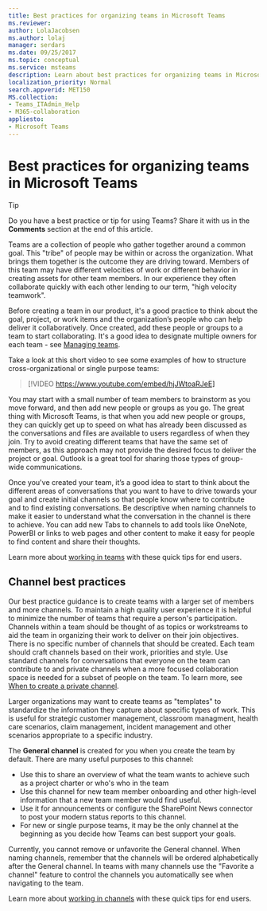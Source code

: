 ```yaml
---
title: Best practices for organizing teams in Microsoft Teams
ms.reviewer: 
author: LolaJacobsen
ms.author: lolaj
manager: serdars
ms.date: 09/25/2017
ms.topic: conceptual
ms.service: msteams
description: Learn about best practices for organizing teams in Microsoft Teams to meet your organization's needs.
localization_priority: Normal
search.appverid: MET150
MS.collection: 
- Teams_ITAdmin_Help
- M365-collaboration
appliesto: 
- Microsoft Teams
---
```


Best practices for organizing teams in Microsoft Teams
======================================================

> [!TIP]
> Do you have a best practice or tip for using Teams? Share it with us in the **Comments** section at the end of this article.

Teams are a collection of people who gather together around a common goal. This "tribe" of people may be within or across the organization.  What brings them together is the outcome they are driving toward. Members of this team may have different velocities of work or different behavior in creating assets for other team members.  In our experience they often collaborate quickly with each other lending to our term, "high velocity teamwork".  

Before creating a team in our product, it's a good practice to think about the goal, project, or work items and the organization’s people who can help deliver it collaboratively. Once created, add these people or groups to a team to start collaborating. It's a good idea to designate multiple owners for each team - see [Managing teams](https://support.office.com/article/Teams-and-Channels-df38ae23-8f85-46d3-b071-cb11b9de5499).

Take a look at this short video to see some examples of how to structure cross-organizational or single purpose teams:

> [!VIDEO https://www.youtube.com/embed/hjJWtoaRJeE]

You may start with a small number of team members to brainstorm as you move forward, and then add new people or groups as you go. The great thing with Microsoft Teams, is that when you add new people or groups, they can quickly get up to speed on what has already been discussed as the conversations and files are available to users regardless of when they join. Try to avoid creating different teams that have the same set of members, as this approach may not provide the desired focus to deliver the project or goal. Outlook is a great tool for sharing those types of group-wide communications.

Once you've created your team, it’s a good idea to start to think about the different areas of conversations that you want to have to drive towards your goal and create initial channels so that people know where to contribute and to find existing conversations. Be descriptive when naming channels to make it easier to understand what the conversation in the channel is there to achieve. You can add new Tabs to channels to add tools like OneNote, PowerBI or links to web pages and other content to make it easy for people to find content and share their thoughts.

Learn more about [working in teams](https://support.office.com/article/teams-and-channels-df38ae23-8f85-46d3-b071-cb11b9de5499#ID0EAABAAA=Work_in_teams) with these quick tips for end users. 

Channel best practices
----------------------

Our best practice guidance is to create teams with a larger set of members and more channels.  To maintain a high quality user experience it is helpful to minimize the number of teams that require a person's participation. Channels within a team should be thought of as topics or workstreams to aid the team in organizing their work to deliver on their join objectives. There is no specific number of channels that should be created. Each team should craft channels based on their work, priorities and style. Use standard channels for conversations that everyone on the team can contribute to and private channels when a more focused collaboration space is needed for a subset of people on the team. To learn more, see [When to create a private channel](private-channels-in-teams.md#when-to-create-a-private-channel). 

Larger organizations may want to create teams as "templates" to standardize the information they capture about specific types of work.  This is useful for strategic customer management, classroom managment, health care scenarios, claim management, incident management and other scenarios appropriate to a specific industry.   

The **General channel** is created for you when you create the team by default. There are many useful purposes to this channel:

-  Use this to share an overview of what the team wants to achieve such as a project charter or who's who in the team 
-  Use this channel for new team member onboarding and other high-level information that a new team member would find useful. 
-  Use it for announcements or configure the SharePoint News connector to post your modern status reports to this channel.  
-  For new or single purpose teams, it may be the only channel at the beginning as you decide how Teams can best support your goals.

Currently, you cannot remove or unfavorite the General channel. When naming channels, remember that the channels will be ordered alphabetically after the General channel. In teams with many channels use the "Favorite a channel" feature to control the channels you automatically see when navigating to the team. 

Learn more about [working in channels](https://support.office.com/article/teams-and-channels-df38ae23-8f85-46d3-b071-cb11b9de5499#ID0EAABAAA=Work_in_channels) with these quick tips for end users. 


